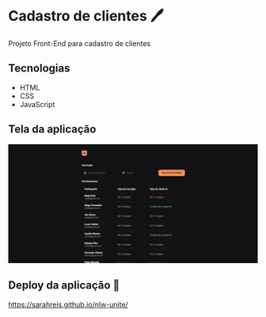 # Cadastro de clientes 🖊️

Projeto Front-End para cadastro de clientes

## Tecnologias
- HTML
- CSS
- JavaScript

## Tela da aplicação

![Main](main-screen.png)

 ## Deploy da aplicação 🚀
  https://sarahreis.github.io/nlw-unite/
